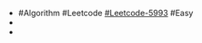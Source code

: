 - #Algorithm #Leetcode [#Leetcode-5993](https://leetcode-cn.com/problems/keep-multiplying-found-values-by-two/) #Easy
-
-